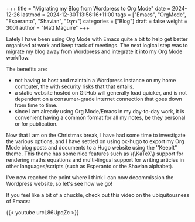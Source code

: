 +++
title = "Migrating my Blog from Wordpress to Org Mode"
date = 2024-12-26
lastmod = 2024-12-30T13:56:16+11:00
tags = ["Emacs", "OrgMode", "Esperanto", "Shavian", "𐑖𐑱𐑝𐑾𐑯"]
categories = ["Blog"]
draft = false
weight = 3001
author = "Matt Maguire"
+++

Lately I have been using Org Mode with Emacs quite a bit to help get better organised at work and keep track of meetings. The next logical step was to migrate my blog away from Wordpress and integrate it into my Org Mode workflow.

The benefits are:

<!--more-->

-   not having to host and maintain a Wordpress instance on my home computer, the with security risks that that entails.
-   a static website hosted on GitHub will generally load quicker, and is not dependent on a consumer-grade internet connection that goes down from time to time.
-   since I am already using Org Mode/Emacs in my day-to-day work, it is convenient having a common format for all my notes, be they personal or for publication.

Now that I am on the Christmas break, I have had some time to investigate the various options, and I have settled on using ox-hugo to export my Org Mode blog posts and documents to a Hugo website using the ''KeepIt'' theme. This theme has some nice features such as \\(\KaTeX\\) support for rendering maths equations and multi-lingual support for writing articles in other languages/scripts (such as Esperanto or the Shavian alphabet).

I've now reached the point where I think I can now decommission the Wordpress website, so let's see how we go!

If you feel like a bit of a chuckle, check out this video on the ubiquitousness of Emacs:

{{< youtube urcL86UpqZc >}}
